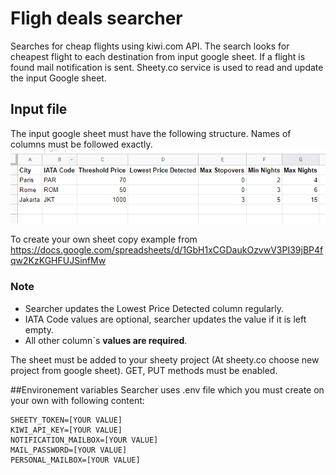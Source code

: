 # Fligh deals searcher
Searches for cheap flights using kiwi.com API. The search looks for cheapest flight to each destination from input google sheet. If a flight is found mail notification is sent. 
Sheety.co service is used to read and update the input Google sheet.

## Input file 
The input google sheet must have the following structure. Names of columns must be followed exactly.
![](.README_images/c9a59aa9.png)

To create your own sheet copy example from https://docs.google.com/spreadsheets/d/1GbH1xCGDaukOzvwV3PI39jBP4fqw2KzKGHFUJSinfMw

### Note
- Searcher updates the Lowest Price Detected column regularly.
- IATA Code values are optional, searcher updates the value if it is left empty.
- All other column`s **values are required**.

The sheet must be added to your sheety project (At sheety.co choose new project from google sheet).  GET, PUT methods must be enabled.

##Environement variables
Searcher uses .env file which you must create on your own with following content:

```
SHEETY_TOKEN=[YOUR VALUE]
KIWI_API_KEY=[YOUR VALUE]
NOTIFICATION_MAILBOX=[YOUR VALUE]
MAIL_PASSWORD=[YOUR VALUE]
PERSONAL_MAILBOX=[YOUR VALUE]
```
